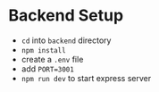 
# Backend Setup
- `cd` into `backend` directory
- `npm install`
- create a `.env` file
- add `PORT=3001`
- `npm run dev` to start express server
